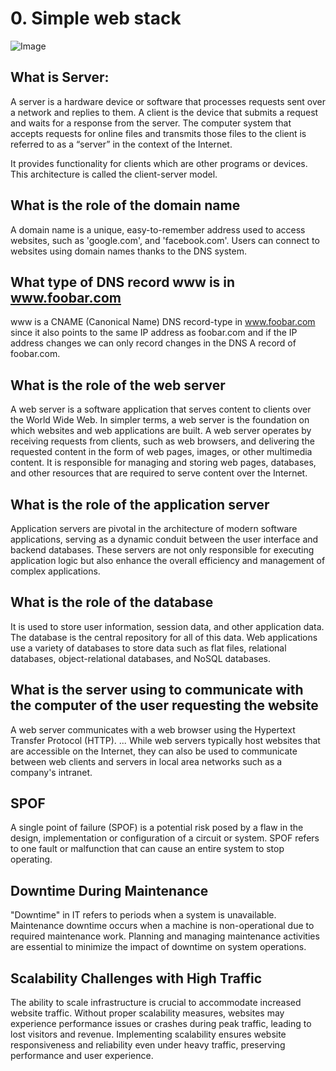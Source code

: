 
# 0. Simple web stack




![Image](https://ibb.co/bWzmTjT)


## What is Server:

A server is a hardware device or software that processes requests sent over a network and replies to them. A client is the device that submits a request and waits for a response from the server. The computer system that accepts requests for online files and transmits those files to the client is referred to as a “server” in the context of the Internet.

It provides functionality for clients which are other programs or devices. This architecture is called the client-server model.

## What is the role of the domain name

A domain name is a unique, easy-to-remember address used to access websites, such as 'google.com', and 'facebook.com'. Users can connect to websites using domain names thanks to the DNS system.

## What type of DNS record www is in www.foobar.com

www is a CNAME (Canonical Name) DNS record-type in www.foobar.com since it also points to the same IP address as foobar.com and if the IP address changes we can only record changes in the DNS A record of foobar.com.

## What is the role of the web server

A web server is a software application that serves content to clients over the World Wide Web. In simpler terms, a web server is the foundation on which websites and web applications are built. A web server operates by receiving requests from clients, such as web browsers, and delivering the requested content in the form of web pages, images, or other multimedia content. It is responsible for managing and storing web pages, databases, and other resources that are required to serve content over the Internet.

## What is the role of the application server

Application servers are pivotal in the architecture of modern software applications, serving as a dynamic conduit between the user interface and backend databases. These servers are not only responsible for executing application logic but also enhance the overall efficiency and management of complex applications. 

## What is the role of the database

It is used to store user information, session data, and other application data. The database is the central repository for all of this data. Web applications use a variety of databases to store data such as flat files, relational databases, object-relational databases, and NoSQL databases.

## What is the server using to communicate with the computer of the user requesting the website

A web server communicates with a web browser using the Hypertext Transfer Protocol (HTTP). ... While web servers typically host websites that are accessible on the Internet, they can also be used to communicate between web clients and servers in local area networks such as a company's intranet.

## SPOF

A single point of failure (SPOF) is a potential risk posed by a flaw in the design, implementation or configuration of a circuit or system. SPOF refers to one fault or malfunction that can cause an entire system to stop operating.

## Downtime During Maintenance

"Downtime" in IT refers to periods when a system is unavailable. Maintenance downtime occurs when a machine is non-operational due to required maintenance work. Planning and managing maintenance activities are essential to minimize the impact of downtime on system operations.

## Scalability Challenges with High Traffic

The ability to scale infrastructure is crucial to accommodate increased website traffic. Without proper scalability measures, websites may experience performance issues or crashes during peak traffic, leading to lost visitors and revenue. Implementing scalability ensures website responsiveness and reliability even under heavy traffic, preserving performance and user experience.
